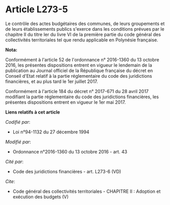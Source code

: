 # Article L273-5

Le contrôle des actes budgétaires des communes, de leurs groupements et de leurs établissements publics s'exerce dans les
conditions prévues par le chapitre II du titre Ier du livre VI de la première partie du code général des collectivités
territoriales tel que rendu applicable en Polynésie française.

**Nota:**

Conformément à l'article 52 de l'ordonnance n° 2016-1360 du 13 octobre 2016, les présentes dispositions entrent en vigueur le
lendemain de la publication au Journal officiel de la République française du décret en Conseil d'Etat relatif à la partie
réglementaire du code des juridictions financières, et au plus tard le 1er juillet 2017.

Conformément à l'article 184 du décret n° 2017-671 du 28 avril 2017 modifiant la partie réglementaire du code des
juridictions financières, les présentes dispositions entrent en vigueur le 1er mai 2017.

**Liens relatifs à cet article**

_Codifié par_:

  - Loi n°94-1132 du 27 décembre 1994

_Modifié par_:

  - Ordonnance n°2016-1360 du 13 octobre 2016 - art. 43

_Cité par_:

  - Code des juridictions financières - art. L273-6 (VD)

_Cite_:

  - Code général des collectivités territoriales -  CHAPITRE II : Adoption et exécution des budgets (V)
